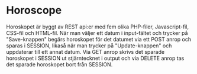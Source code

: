 # Horoscope
Horoskopet är byggt av REST api:er med fem olika PHP-filer, Javascript-fil,  CSS-fil och HTML-fil.
När man väljer ett datum i input-fältet och trycker på "Save-knappen" begärs horoskopet för det datumet via ett POST anrop och sparas i SESSION, likaså när man trycker på "Update-knappen" och uppdaterar till ett annat datum. Via GET anrop skrivs det sparade horoskopet i SESSION ut stjärntecknet i output och via DELETE anrop tas det sparade horoskopet bort från SESSION.
